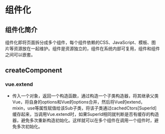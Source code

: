 # 组件化
## 组件化简介
组件化即将页面拆分成多个组件，每个组件依赖的CSS、JavaScript、模板、图片等资源放在一起维护。组件是资源独立的，组件在系统内部可复用，组件和组件之间可以嵌套。
## createComponent
### vue.extend
- 传入一个对象，返回一个构造函数，通过构造一个子类构造器，将其继承父类Vue，将自身的options和Vue的options合并，然后将Vue的extend，mixin，use等属性赋值给该Sub子类，将该子类通过cachedCtors[SuperId]缓存起来，当调用Vue.extend时，如果SuperId相同就判断是否有缓存的构造器，避免多次重新构造初始化。这样就可以在多个组件在调用一个组件时，避免多次初始化。